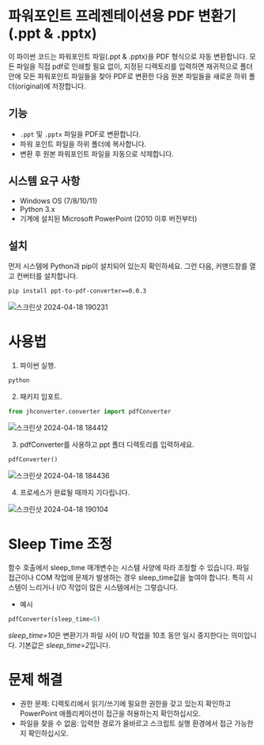 
# 파워포인트 프레젠테이션용 PDF 변환기(.ppt & .pptx)

이 파이썬 코드는 파워포인트 파일(.ppt & .pptx)을 PDF 형식으로 자동 변환합니다. 모든 파일을 직접 pdf로 인쇄할 필요 없이, 지정된 디렉토리를 입력하면 재귀적으로 폴더 안에 모든 파워포인트 파일들을 찾아 PDF로 변환한 다음 원본 파일들을 새로운 하위 폴더(original)에 저장합니다.

## 기능
- `.ppt` 및 `.pptx` 파일을 PDF로 변환합니다.
- 파워 포인트 파일을 하위 폴더에 복사합니다.
- 변환 후 원본 파워포인트 파일을 자동으로 삭제합니다.

## 시스템 요구 사항
- Windows OS (7/8/10/11)
- Python 3.x
- 기계에 설치된 Microsoft PowerPoint (2010 이후 버전부터)

## 설치
먼저 시스템에 Python과 pip이 설치되어 있는지 확인하세요.
그런 다음, 커맨드창를 열고 컨버터를 설치합니다.

```bash
pip install ppt-to-pdf-converter==0.0.3
```
![스크린샷 2024-04-18 190231](https://github.com/Thongangerge/ppt-to-pdf-converter/assets/126161416/acd3e2fa-494a-4cd5-987b-19cf43a59b91)


# 사용법

1. 파이썬 실행.
```bash
python
```
2. 패키지 임포트.
```python
from jhconverter.converter import pdfConverter
```
![스크린샷 2024-04-18 184412](https://github.com/Thongangerge/ppt-to-pdf-converter/assets/126161416/6f5bfc26-fb6f-4386-afc4-cdab2e3bf589)

3. pdfConverter를 사용하고 ppt 폴더 디렉토리를 입력하세요.
```python
pdfConverter()
```
![스크린샷 2024-04-18 184436](https://github.com/Thongangerge/ppt-to-pdf-converter/assets/126161416/de8e5e5f-6aed-4b64-8b26-9f1012555702)

4. 프로세스가 완료될 때까지 기다립니다.

![스크린샷 2024-04-18 190104](https://github.com/Thongangerge/ppt-to-pdf-converter/assets/126161416/e6e262ab-5c7c-4ea6-b2c8-ad2b1d519cbe)

# Sleep Time 조정
함수 호출에서 sleep_time 매개변수는 시스템 사양에 따라 조정할 수 있습니다. 파일 접근이나 COM 작업에 문제가 발생하는 경우 sleep_time값을 높여야 합니다. 특히 시스템이 느리거나 I/O 작업이 많은 시스템에서는 그렇습니다.
- 예시
```python
pdfConverter(sleep_time=5)
```
*sleep_time=10*은 변환기가 파일 사이 I/O 작업을 10초 동안 일시 중지한다는 의미입니다. 기본값은 *sleep_time=2*입니다.

# 문제 해결
- 권한 문제: 디렉토리에서 읽기/쓰기에 필요한 권한을 갖고 있는지 확인하고 PowerPoint 애플리케이션이 접근을 허용하는지 확인하십시오.
- 파일을 찾을 수 없음: 입력한 경로가 올바르고 스크립트 실행 환경에서 접근 가능한지 확인하십시오.
